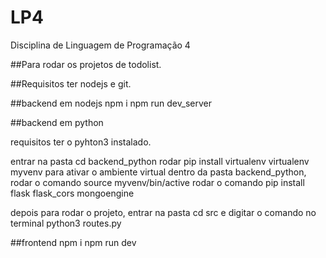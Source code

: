 # LP4
Disciplina de Linguagem de Programação 4


##Para rodar os projetos de todolist.

##Requisitos ter nodejs e git.

##backend em nodejs
npm i
npm run dev_server

##backend em python

requisitos ter o pyhton3 instalado.

entrar na pasta cd backend_python
rodar pip install virtualenv
virtualenv myvenv
para ativar o ambiente virtual dentro da pasta backend_python,
rodar o comando source myvenv/bin/active 
rodar o comando pip install flask flask_cors mongoengine

depois para rodar o projeto, entrar na pasta cd src
e digitar o comando no terminal python3 routes.py

##frontend
npm i
npm run dev
